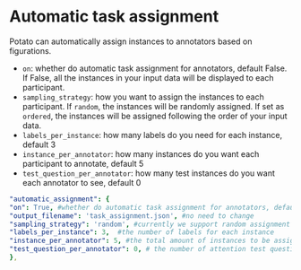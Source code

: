 # Automatic task assignment

Potato can automatically assign instances to annotators based on figurations.

- `on`: whether do automatic task assignment for annotators, default False. If False, all the instances in your input data will 
be displayed to each participant. 
- `sampling_strategy`: how you want to assign the instances to each participant. If `random`, the instances will be randomly assigned.
If set as `ordered`, the instances will be assigned following the order of your input data.
- `labels_per_instance`: how many labels do you need for each instance, default 3
- `instance_per_annotator`: how many instances do you want each participant to annotate, default 5
- `test_question_per_annotator`: how many test instances do you want each annotator to see, default 0

``` YAML
"automatic_assignment": {
"on": True, #whether do automatic task assignment for annotators, default False.
"output_filename": 'task_assignment.json', #no need to change
"sampling_strategy": 'random', #currently we support random assignment or ordered assignment. Use 'random' for random assignment and 'ordered' for ordered assignment
"labels_per_instance": 3,  #the number of labels for each instance
"instance_per_annotator": 5, #the total amount of instances to be assigned to each annotator
"test_question_per_annotator": 0, # the number of attention test question to be inserted into the annotation queue. you must set up the test question in surveyflow to use this function
},
